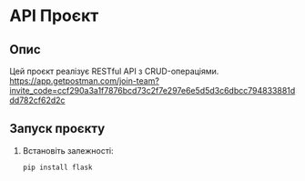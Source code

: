 # API Проєкт

## Опис
Цей проєкт реалізує RESTful API з CRUD-операціями.
https://app.getpostman.com/join-team?invite_code=ccf290a3a1f7876bcd73c2f7e297e6e5d5d3c6dbcc794833881ddd782cf62d2c

## Запуск проєкту
1. Встановіть залежності:
   ```sh
   pip install flask
